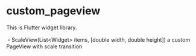 # custom_pageview

This is Flutter widget library.

・ScaleView(List\<Widget\> items, [double width, double height])
  a custom PageView with scale transition

